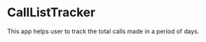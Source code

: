 CallListTracker
===============

This app helps user to track the total calls made in a period of days.
